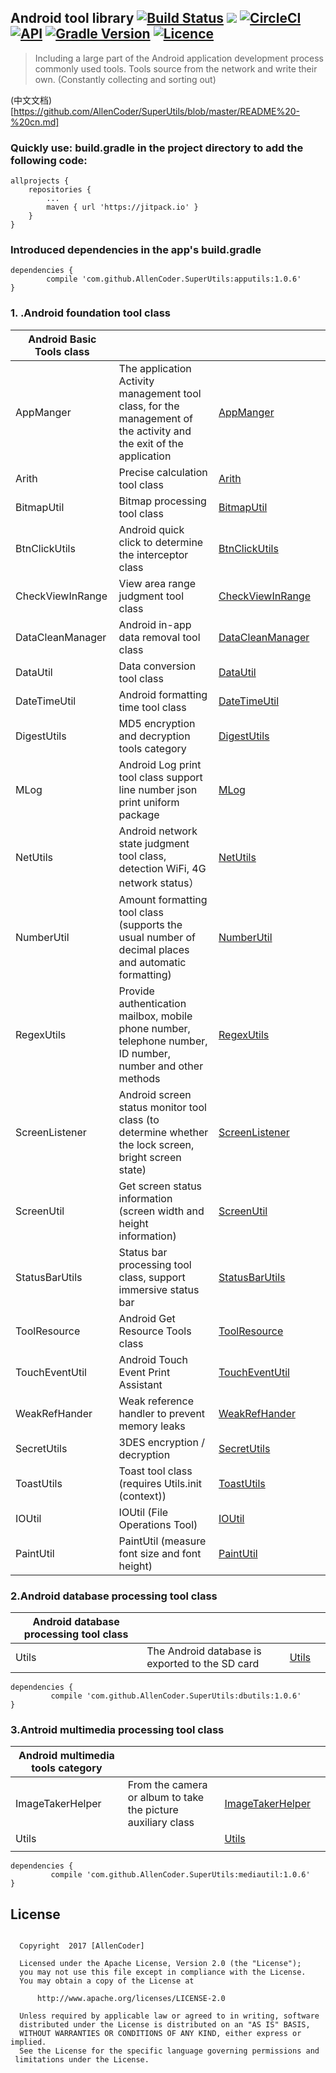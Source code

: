 

##  Android tool library [![Build Status](https://travis-ci.org/AllenCoder/SuperUtils.svg?branch=master)](https://travis-ci.org/AllenCoder/SuperUtils) [![](https://jitpack.io/v/AllenCoder/SuperUtils.svg)](https://jitpack.io/#AllenCoder/SuperUtils)  [![CircleCI](https://circleci.com/gh/AllenCoder/SuperUtils/tree/master.svg?style=svg)](https://circleci.com/gh/AllenCoder/SuperUtils/tree/master) [![API](https://img.shields.io/badge/API-14%2B-blue.svg?style=flat)](https://android-arsenal.com/api?level=14) [![Gradle Version](https://img.shields.io/badge/gradle-4.1-green.svg)](https://docs.gradle.org/current/release-notes) [![Licence](https://img.shields.io/badge/licence-Apache-blue.svg)](http://www.apache.org/licenses/LICENSE-2.0)
  
> Including a large part of the Android application development process commonly used tools. Tools source from the network and write their own. (Constantly collecting and sorting out)

(中文文档)[https://github.com/AllenCoder/SuperUtils/blob/master/README%20-%20cn.md]

### Quickly use: build.gradle in the project directory to add the following code:


```
allprojects {
    repositories {
        ...
        maven { url 'https://jitpack.io' }
    }
}

```

### Introduced dependencies in the app's build.gradle

```
dependencies {
        compile 'com.github.AllenCoder.SuperUtils:apputils:1.0.6'
}
```

### 1. .Android foundation tool class

| Android Basic Tools class |                                                                |     |     |
| ------------------ | -------------------------------------------------------------- | --- | --- |
| AppManger          | The application Activity management tool class, for the management of the activity and the exit of the application |  [AppManger][1]   |     |
| Arith              | Precise calculation tool class                                                |   [Arith][2]   |     |
| BitmapUtil         | Bitmap processing tool class                                              |   [BitmapUtil][3]   |     |
| BtnClickUtils          | Android quick click to determine the interceptor class | [BtnClickUtils][4]     |     |
| CheckViewInRange              | View area range judgment tool class                                                 |  [CheckViewInRange][5]    |     |
| DataCleanManager         |  Android in-app data removal tool class                                              |    [DataCleanManager][6]  |     |
| DataUtil          | Data conversion tool class |   [DataUtil][7]   |     |
| DateTimeUtil              | Android formatting time tool class                                                |  [DateTimeUtil][8]    |     |
| DigestUtils         |MD5 encryption and decryption tools category                                   |    [DigestUtils][9]  |     |
| MLog          | Android Log print tool class support line number json print uniform package |    [MLog][11]  |     |
| NetUtils              | Android network state judgment tool class, detection WiFi, 4G network status）                                              |    [NetUtils][12]  |     |
| NumberUtil         |       Amount formatting tool class (supports the usual number of decimal places and automatic formatting)                                      |   [NumberUtil][13]   |     |
| RegexUtils          | Provide authentication mailbox, mobile phone number, telephone number, ID number, number and other methods|    [RegexUtils][14]  |     |
| ScreenListener              | Android screen status monitor tool class (to determine whether the lock screen, bright screen state)                                                 |   [ScreenListener][15]   |     |
| ScreenUtil         |  Get screen status information (screen width and height information)                                        |    [ScreenUtil][16]  |     |
| StatusBarUtils          |Status bar processing tool class, support immersive status bar |    [StatusBarUtils][17]  |     |
| ToolResource              |Android Get Resource Tools class                                         |  [ToolResource][18]    |     |
| TouchEventUtil         |  Android Touch Event Print Assistant                                      |    [TouchEventUtil][19]  |     |
| WeakRefHander         | Weak reference handler to prevent memory leaks                                     |    [WeakRefHander][23]  |     |
| SecretUtils         |  3DES encryption / decryption                                    |    [SecretUtils][24]  |     |
| ToastUtils         |  Toast tool class (requires Utils.init (context))                                      |    [ToastUtils][25]  |     |
| IOUtil         |  IOUtil (File Operations Tool)                                      |    [IOUtil][26]  |     |
| PaintUtil         |  PaintUtil (measure font size and font height)                                     |    [PaintUtil][27]  |     |


### 2.Android database processing tool class

| Android database processing tool class |                          |     |     |
| ------------------------ | ------------------------ | --- | --- |
| Utils                    |The Android database is exported to the SD card |  [Utils][20]   |     |


```
dependencies {
         compile 'com.github.AllenCoder.SuperUtils:dbutils:1.0.6'
}
```

### 3.Antroid multimedia processing tool class

| Android multimedia tools category |                            |     |     |
| -------------------- | -------------------------- | --- | --- |
| ImageTakerHelper     | From the camera or album to take the picture auxiliary class |  [ImageTakerHelper][21]   |     |
| Utils                |                            | [Utils][22]    |     |
|                      |                            |     |     |

```
dependencies {
         compile 'com.github.AllenCoder.SuperUtils:mediautil:1.0.6'
}

```
## License

```

  Copyright  2017 [AllenCoder]
 
  Licensed under the Apache License, Version 2.0 (the "License");
  you may not use this file except in compliance with the License.
  You may obtain a copy of the License at
 
      http://www.apache.org/licenses/LICENSE-2.0
 
  Unless required by applicable law or agreed to in writing, software
  distributed under the License is distributed on an "AS IS" BASIS,
  WITHOUT WARRANTIES OR CONDITIONS OF ANY KIND, either express or implied.
  See the License for the specific language governing permissions and
 limitations under the License.

```


  [1]: https://github.com/AllenCoder/SuperUtils/blob/master/apputils/src/main/java/com/allen/apputils/AppManger.java
  [2]: https://github.com/AllenCoder/SuperUtils/blob/master/apputils/src/main/java/com/allen/apputils/Arith.java
  [3]: https://github.com/AllenCoder/SuperUtils/blob/master/apputils/src/main/java/com/allen/apputils/BitmapUtil.java
  [4]: https://github.com/AllenCoder/SuperUtils/blob/master/apputils/src/main/java/com/allen/apputils/BtnClickUtils.java
  [5]: https://github.com/AllenCoder/SuperUtils/blob/master/apputils/src/main/java/com/allen/apputils/CheckViewInRange.java
  [6]: https://github.com/AllenCoder/SuperUtils/blob/master/apputils/src/main/java/com/allen/apputils/DataCleanManager.java
  [7]: https://github.com/AllenCoder/SuperUtils/blob/master/apputils/src/main/java/com/allen/apputils/DataUtil.java
  [8]: https://github.com/AllenCoder/SuperUtils/blob/master/apputils/src/main/java/com/allen/apputils/DateTimeUtil.java
  [9]: https://github.com/AllenCoder/SuperUtils/blob/master/apputils/src/main/java/com/allen/apputils/DigestUtils.java
  [10]: https://github.com/AllenCoder/SuperUtils/blob/master/apputils/src/main/java/com/allen/apputils/DataCleanManager.java
  [11]: https://github.com/AllenCoder/SuperUtils/blob/master/apputils/src/main/java/com/allen/apputils/MLog.java
  [12]: https://github.com/AllenCoder/SuperUtils/blob/master/apputils/src/main/java/com/allen/apputils/NetUtils.java
  [13]: https://github.com/AllenCoder/SuperUtils/blob/master/apputils/src/main/java/com/allen/apputils/NumberUtil.java
  [14]: https://github.com/AllenCoder/SuperUtils/blob/master/apputils/src/main/java/com/allen/apputils/RegexUtils.java
  [15]: https://github.com/AllenCoder/SuperUtils/blob/master/apputils/src/main/java/com/allen/apputils/ScreenListener.java
  [16]: https://github.com/AllenCoder/SuperUtils/blob/master/apputils/src/main/java/com/allen/apputils/ScreenUtil.java
  [17]: https://github.com/AllenCoder/SuperUtils/blob/master/apputils/src/main/java/com/allen/apputils/StatusBarUtils.java
  [18]: https://github.com/AllenCoder/SuperUtils/blob/master/apputils/src/main/java/com/allen/apputils/ToolResource.java
  [19]: https://github.com/AllenCoder/SuperUtils/blob/master/apputils/src/main/java/com/allen/apputils/TouchEventUtil.java
  [20]: https://github.com/AllenCoder/SuperUtils/blob/master/dbutils/src/main/java/com/allen/dbutils/Utils.java
  [21]: https://github.com/AllenCoder/SuperUtils/blob/master/mediautil/src/main/java/com/allen/mediautil/ImageTakerHelper.java
  [22]: https://github.com/AllenCoder/SuperUtils/blob/master/mediautil/src/main/java/com/allen/mediautil/Utils.java
  [23]: https://github.com/AllenCoder/SuperUtils/blob/master/apputils/src/main/java/com/allen/apputils/WeakRefHander.java
  [24]: https://github.com/AllenCoder/SuperUtils/blob/master/apputils/src/main/java/com/allen/apputils/SecretUtils.java
   [25]: https://github.com/AllenCoder/SuperUtils/blob/master/apputils/src/main/java/com/allen/apputils/ToastUtils.java
   [26]: https://github.com/AllenCoder/SuperUtils/blob/master/apputils/src/main/java/com/allen/apputils/IOUtil.java
   [27]: https://github.com/AllenCoder/SuperUtils/blob/master/apputils/src/main/java/com/allen/apputils/PaintUtil.java
